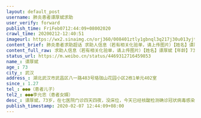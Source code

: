 ```yaml
---
layout: default_post
username: 肺炎患者谭厚斌求助
user_verify: forward
publish_time: FriFeb0712:44:09+08002020
crawl_time: 20200212-12:40:51
imageurl: https://wx2.sinaimg.cn/orj360/008401ztly1gbnql3q217j30u013yjtf.jpg
content_brief: 肺炎患者求助超话 求助人信息（若有相关化验单，请上传图片）【姓名】谭厚斌【年龄】73【所在城市】武汉【所在小区、社区】湖北武汉市武昌区八一路483号珞珈山花园小区2栋1单元402室【患病时间】1.27【病情描述】谭厚斌，73岁，在七医院门诊四天四夜，没床位，今天已经核酸检测确诊冠状病毒 ...全文
content_full_raw: 求助人信息（若有相关化验单，请上传图片）【姓名】谭厚斌【年龄】73【所在城市】武汉【所在小区、社区】湖北武汉市武昌区八一路483号珞珈山花园小区2栋1单元402室【患病时间】1.27【病情描述】谭厚斌，73岁，在七医院门诊四天四夜，没床位，今天已经核酸检测确诊冠状病毒感染阳性，老人家身体患有多种慢性疾病，因高烧咳嗽拍CT双肺感染而求助120四天前来到七医院，至今老人家只能在医院门诊走廊等待救命，病情严重，随时要吸氧，我是谭厚斌的孙女，这四天姥姥与舅舅谭继军一直在医院门诊轮流照顾我姥爷，今天CT显示我姥姥和舅舅肺部均有感染，现在求给我姥爷一张入院的床，急需要医院收治！【联系方式】●●●（患者儿子）【其他紧急联系人】●●●李允忠（患者女婿）
status_url: https://m.weibo.cn/status/4469312716459853
name_: 谭厚斌
age_: 73
city_: 武汉
address_: 湖北武汉市武昌区八一路483号珞珈山花园小区2栋1单元402室
since_: 1.27
tel_: ●●●（患者儿子）
tel2_: ●●●李允忠（患者女婿）
desc_: 谭厚斌，73岁，在七医院门诊四天四夜，没床位，今天已经核酸检测确诊冠状病毒感染阳性，老人家身体患有多种慢性疾病，因高烧咳嗽拍CT双肺感染而求助120四天前来到七医院，至今老人家只能在医院门诊走廊等待救命，病情严重，随时要吸氧，我是谭厚斌的孙女，这四天姥姥与舅舅谭继军一直在医院门诊轮流照顾我姥爷，今天CT显示我姥姥和舅舅肺部均有感染，现在求给我姥爷一张入院的床，急需要医院收治！
publish_timestamp: 2020-02-07 12:44:09+08:00
---
```

